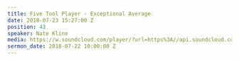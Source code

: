 ```yaml
---
title: Five Tool Player - Exceptional Average
date: 2018-07-23 15:27:00 Z
position: 43
speaker: Nate Kline
media: https://w.soundcloud.com/player/?url=https%3A//api.soundcloud.com/tracks/475592124&color=%23ff0056&auto_play=false&hide_related=false&show_comments=true&show_user=true&show_reposts=false&show_teaser=true&visual=true
sermon_date: 2018-07-22 10:00:00 Z
---
```


